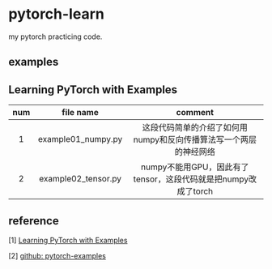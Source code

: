 # pytorch-learn

my pytorch practicing code.

## examples

## Learning PyTorch with Examples

|num|file name|comment|
|:-:|:-:|:-:|
|1|example01_numpy.py|这段代码简单的介绍了如何用numpy和反向传播算法写一个两层的神经网络|
|2|example02_tensor.py|numpy不能用GPU，因此有了tensor，这段代码就是把numpy改成了torch|

## reference

[1] [Learning PyTorch with Examples](https://pytorch.org/tutorials/beginner/pytorch_with_examples.html)

[2] [github: pytorch-examples](https://github.com/jcjohnson/pytorch-examples)
